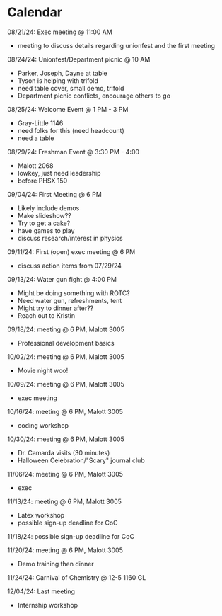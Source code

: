# Calendar

08/21/24: Exec meeting @ 11:00 AM
- meeting to discuss details regarding unionfest and the first meeting

08/24/24: Unionfest/Department picnic @ 10 AM
- Parker, Joseph, Dayne at table
- Tyson is helping with trifold
- need table cover, small demo, trifold
- Department picnic conflicts, encourage others to go

08/25/24: Welcome Event @ 1 PM - 3 PM
- Gray-Little 1146
- need folks for this (need headcount)
- need a table

08/29/24: Freshman Event @ 3:30 PM - 4:00
- Malott 2068
- lowkey, just need leadership
- before PHSX 150

09/04/24: First Meeting @ 6 PM
- Likely include demos
- Make slideshow??
- Try to get a cake?
- have games to play
- discuss research/interest in physics

09/11/24: First (open) exec meeting @ 6 PM
- discuss action items from 07/29/24

09/13/24: Water gun fight @ 4:00 PM
- Might be doing something with ROTC?
- Need water gun, refreshments, tent
- Might try to dinner after??
- Reach out to Kristin

09/18/24: meeting @ 6 PM, Malott 3005 
- Professional development basics

10/02/24: meeting @ 6 PM, Malott 3005
- Movie night woo!

10/09/24: meeting @ 6 PM, Malott 3005
- exec meeting 

10/16/24: meeting @ 6 PM, Malott 3005
- coding workshop

10/30/24: meeting @ 6 PM, Malott 3005
- Dr. Camarda visits (30 minutes)
- Halloween Celebration/"Scary" journal club

11/06/24: meeting @ 6 PM, Malott 3005
- exec

11/13/24: meeting @ 6 PM, Malott 3005
- Latex workshop
- possible sign-up deadline for CoC

11/18/24: possible sign-up deadline for CoC

11/20/24: meeting @ 6 PM, Malott 3005
- Demo training then dinner

11/24/24: Carnival of Chemistry @ 12-5 1160 GL
 
12/04/24: Last meeting
- Internship workshop
